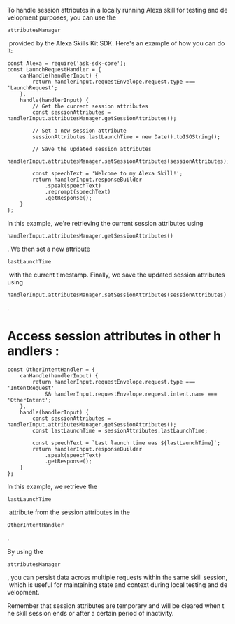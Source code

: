 To handle session attributes in a locally running Alexa skill for testing and development purposes, you can use the 

```
attributesManager
```

 provided by the Alexa Skills Kit SDK. Here's an example of how you can do it:


```
const Alexa = require('ask-sdk-core');
const LaunchRequestHandler = {
    canHandle(handlerInput) {
        return handlerInput.requestEnvelope.request.type === 'LaunchRequest';
    },
    handle(handlerInput) {
        // Get the current session attributes
        const sessionAttributes = handlerInput.attributesManager.getSessionAttributes();

        // Set a new session attribute
        sessionAttributes.lastLaunchTime = new Date().toISOString();

        // Save the updated session attributes
        handlerInput.attributesManager.setSessionAttributes(sessionAttributes);

        const speechText = 'Welcome to my Alexa Skill!';
        return handlerInput.responseBuilder
            .speak(speechText)
            .reprompt(speechText)
            .getResponse();
    }
};
```

In this example, we're retrieving the current session attributes using 

```
handlerInput.attributesManager.getSessionAttributes()
```

. We then set a new attribute 

```
lastLaunchTime
```

 with the current timestamp. Finally, we save the updated session attributes using 

```
handlerInput.attributesManager.setSessionAttributes(sessionAttributes)
```

.

# Access session attributes in other handlers :

```
const OtherIntentHandler = {
    canHandle(handlerInput) {
        return handlerInput.requestEnvelope.request.type === 'IntentRequest'
            && handlerInput.requestEnvelope.request.intent.name === 'OtherIntent';
    },
    handle(handlerInput) {
        const sessionAttributes = handlerInput.attributesManager.getSessionAttributes();
        const lastLaunchTime = sessionAttributes.lastLaunchTime;

        const speechText = `Last launch time was ${lastLaunchTime}`;
        return handlerInput.responseBuilder
            .speak(speechText)
            .getResponse();
    }
};

```

In this example, we retrieve the 

```
lastLaunchTime
```

 attribute from the session attributes in the 

```
OtherIntentHandler
```

.

By using the 

```
attributesManager
```

, you can persist data across multiple requests within the same skill session, which is useful for maintaining state and context during local testing and development.

Remember that session attributes are temporary and will be cleared when the skill session ends or after a certain period of inactivity.

